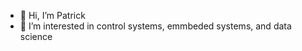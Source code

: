 - 👋 Hi, I’m Patrick
- 👀 I’m interested in control systems, emmbeded systems, and data science

<!---
PSharp725/PSharp725 is a ✨ special ✨ repository because its `README.md` (this file) appears on your GitHub profile.
You can click the Preview link to take a look at your changes.
--->
